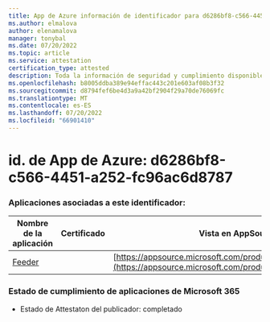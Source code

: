 ```yaml
---
title: App de Azure información de identificador para d6286bf8-c566-4451-a252-fc96ac6d8787
ms.author: elmalova
author: elenamalova
manager: tonybal
ms.date: 07/20/2022
ms.topic: article
ms.service: attestation
certification_type: attested
description: Toda la información de seguridad y cumplimiento disponible para d6286bf8-c566-4451-a252-fc96ac6d8787.
ms.openlocfilehash: b8005ddba389e94effac443c201e603af08b3f32
ms.sourcegitcommit: d8794fef6be4d3a9a42bf2904f29a70de76069fc
ms.translationtype: MT
ms.contentlocale: es-ES
ms.lasthandoff: 07/20/2022
ms.locfileid: "66901410"
---
```

# <a name="azure-app-id-d6286bf8-c566-4451-a252-fc96ac6d8787"></a>id. de App de Azure: d6286bf8-c566-4451-a252-fc96ac6d8787


### <a name="apps-associated-with-this-id"></a>Aplicaciones asociadas a este identificador:
| **Nombre de la aplicación** | **Certificado** | **Vista en AppSource** |
|--------------|---------------|-----------------------|
| [Feeder](../forward/WA200004254.md) |  | [https://appsource.microsoft.com/product/office/WA200004254](https://appsource.microsoft.com/product/office/WA200004254) |

### <a name="microsoft-365-app-compliance-status"></a>Estado de cumplimiento de aplicaciones de Microsoft 365
- Estado de Attestaton del publicador: completado
